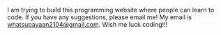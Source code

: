 I am trying to build this programming website where people can learn to code. If you have any suggestions, please email me! My email is whatsupayaan2104@gmail.com. Wish me luck coding!!!
